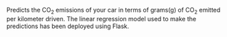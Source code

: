 Predicts the CO<sub>2</sub> emissions of your car in terms of grams(g) of CO<sub>2</sub> emitted per kilometer driven.
The linear regression model used to make the predictions has been deployed using Flask.
